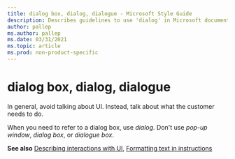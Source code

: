 ```yaml
---
title: dialog box, dialog, dialogue - Microsoft Style Guide
description: Describes guidelines to use 'dialog' in Microsoft documents and provides correct and alternate examples.
author: pallep
ms.author: pallep
ms.date: 03/31/2021
ms.topic: article
ms.prod: non-product-specific
---
```


# dialog box, dialog, dialogue

In general, avoid talking about UI. Instead, talk about what the customer needs to do.

When you need to refer to a dialog box, use *dialog*. Don't use *pop-up window*, *dialog box*, or *dialogue box*. 

**See also** [Describing interactions with UI](~/procedures-instructions/describing-interactions-with-ui.md), [Formatting text in instructions](~/procedures-instructions/formatting-text-in-instructions.md)  
